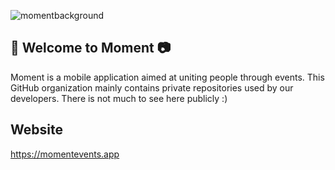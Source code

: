 ![momentbackground](https://user-images.githubusercontent.com/59634395/220264212-2aa8516f-f44e-48d9-a511-84d073d1c65b.png)

## 🌟 Welcome to Moment 📷

Moment is a mobile application aimed at uniting people through events. This GitHub organization mainly contains private repositories used by our developers. There is not much to see here publicly :)

## Website

https://momentevents.app
